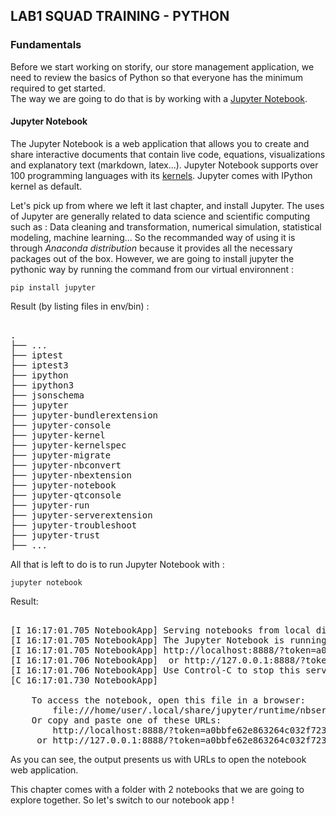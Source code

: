 
LAB1 SQUAD TRAINING - PYTHON  
---  
### Fundamentals  
  
Before we start working on storify, our store management application, we need to review the basics of Python so that everyone has the minimum required to get started.  
The way we are going to do that is by working with a [Jupyter Notebook](https://jupyter4edu.github.io/jupyter-edu-book/index.html).  
  
#### Jupyter Notebook  
  
The Jupyter Notebook is a web application that allows you to create and share interactive documents that contain live code, equations, visualizations and explanatory text (markdown, latex...). Jupyter Notebook supports over 100 programming languages with its [kernels](https://github.com/jupyter/jupyter/wiki/Jupyter-kernels). Jupyter comes with IPython kernel as default.  
  
Let's pick up from where we left it last chapter, and install Jupyter. The uses of Jupyter are generally related to data science and scientific computing such as : Data cleaning and transformation, numerical simulation, statistical modeling, machine learning... So the recommanded way of using it is through *Anaconda distribution* because it provides all the necessary packages out of the box. However, we are going to install jupyter the pythonic way by running the command from our virtual environnent :  
```shell  
pip install jupyter  
```  
Result (by listing files in env/bin) :  
<pre>  
.  
├── ...  
├── iptest  
├── iptest3  
├── ipython  
├── ipython3  
├── jsonschema  
├── jupyter  
├── jupyter-bundlerextension  
├── jupyter-console  
├── jupyter-kernel  
├── jupyter-kernelspec  
├── jupyter-migrate  
├── jupyter-nbconvert  
├── jupyter-nbextension  
├── jupyter-notebook  
├── jupyter-qtconsole  
├── jupyter-run  
├── jupyter-serverextension  
├── jupyter-troubleshoot  
├── jupyter-trust  
├── ...  
</pre>  
  
All that is left to do is to run Jupyter Notebook with :  
```shell  
jupyter notebook  
```  
Result:  
<pre>  
[I 16:17:01.705 NotebookApp] Serving notebooks from local directory: /home/user/Playground/squad-lab1-store  
[I 16:17:01.705 NotebookApp] The Jupyter Notebook is running at:  
[I 16:17:01.705 NotebookApp] http://localhost:8888/?token=a0bbfe62e863264c032f723e211d35c3131f58638be00a59  
[I 16:17:01.706 NotebookApp]  or http://127.0.0.1:8888/?token=a0bbfe62e863264c032f723e211d35c3131f58638be00a59  
[I 16:17:01.706 NotebookApp] Use Control-C to stop this server and shut down all kernels (twice to skip confirmation).  
[C 16:17:01.730 NotebookApp]  
  
    To access the notebook, open this file in a browser:  
        file:///home/user/.local/share/jupyter/runtime/nbserver-21829-open.html  
    Or copy and paste one of these URLs:  
        http://localhost:8888/?token=a0bbfe62e863264c032f723e211d35c3131f58638be00a59  
     or http://127.0.0.1:8888/?token=a0bbfe62e863264c032f723e211d35c3131f58638be00a59  
</pre>  
  
As you can see, the output presents us with URLs to open the notebook web application.  
  
This chapter comes with a folder with 2 notebooks that we are going to explore together. So let's switch to our notebook app !